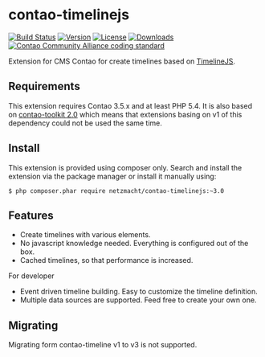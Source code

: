 contao-timelinejs
=================

[![Build Status](http://img.shields.io/travis/netzmacht/contao-timelinejs/master.svg?style=flat-square)](https://travis-ci.org/netzmacht/contao-timelinejs)
[![Version](http://img.shields.io/packagist/v/netzmacht/contao-timelinejs.svg?style=flat-square)](http://packagist.com/packages/netzmacht/contao-timelinejs)
[![License](http://img.shields.io/packagist/l/netzmacht/contao-timelinejs.svg?style=flat-square)](http://packagist.com/packages/netzmacht/contao-timelinejs)
[![Downloads](http://img.shields.io/packagist/dt/netzmacht/contao-timelinejs.svg?style=flat-square)](http://packagist.com/packages/netzmacht/contao-timelinejs)
[![Contao Community Alliance coding standard](http://img.shields.io/badge/cca-coding_standard-red.svg?style=flat-square)](https://github.com/contao-community-alliance/coding-standard)

Extension for CMS Contao for create timelines based on [TimelineJS](http://timeline3.knightlab.com/).


Requirements
------------

This extension requires Contao 3.5.x and at least PHP 5.4. It is also based on 
[contao-toolkit 2.0](https://github.com/netzmacht/contao-toolkit) which means that extensions basing on v1 of this
dependency could not be used the same time.


Install
-------

This extension is provided using composer only. Search and install the extension via the package manager or install it
manually using:

```
$ php composer.phar require netzmacht/contao-timelinejs:~3.0
```


Features
--------

 * Create timelines with various elements.
 * No javascript knowledge needed. Everything is configured out of the box.
 * Cached timelines, so that performance is increased.
 
For developer
 * Event driven timeline building. Easy to customize the timeline definition.
 * Multiple data sources are supported. Feed free to create your own one.


Migrating
---------

Migrating form contao-timeline v1 to v3 is not supported.
